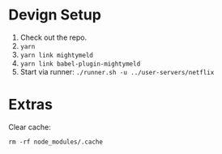 # Devign Setup

1. Check out the repo.
2. `yarn`
3. `yarn link mightymeld`
4. `yarn link babel-plugin-mightymeld`
5. Start via runner: `./runner.sh -u ../user-servers/netflix`

# Extras

Clear cache:

    rm -rf node_modules/.cache

